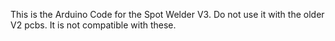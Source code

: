 This is the Arduino Code for the Spot Welder V3. 
Do not use it with the older V2 pcbs. It is not compatible with these.
